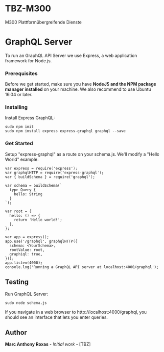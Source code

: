 # TBZ-M300
M300 Plattformübergreifende Dienste

# GraphQL Server

To run an GraphQL API Server we use Express, a web application framework for Node.js.


### Prerequisites

Before we get started, make sure you have **NodeJS and the NPM package manager installed** on your machine.
We also recommend to use Ubuntu 16.04 or later.

### Installing

Install Express GraphQL:

```
sudo npm init
sudo npm install express express-graphql graphql --save
```

### Get Started

Setup "express-graphql" as a route on your schema.js. We'll modify a "Hello World" example:

```
var express = require('express');
var graphqlHTTP = require('express-graphql');
var { buildSchema } = require('graphql');

var schema = buildSchema(`
  type Query {
    hello: String
  }
`);

var root = {
  hello: () => {
    return 'Hello world!';
  },
};

var app = express();
app.use('/graphql', graphqlHTTP({
  schema: <YourSchema>,
  rootValue: root,
  graphiql: true,
}));
app.listen(4000);
console.log('Running a GraphQL API server at localhost:4000/graphql');
```

## Testing

Run GraphQL Server:

```
sudo node schema.js
```

If you navigate in a web browser to http://localhost:4000/graphql, you should see an interface that lets you enter queries.

## Author

**Marc Anthony Roxas** - *Initial work* - [TBZ]
